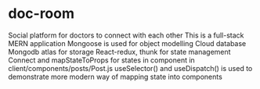 # doc-room
Social platform for doctors to connect with each other
This is a full-stack MERN application
Mongoose is used for object modelling
Cloud database Mongodb atlas for storage
React-redux, thunk for state management
Connect and mapStateToProps for states in component
in client/components/posts/Post.js  useSelector() and useDispatch() is used to demonstrate more modern way of mapping state into components
